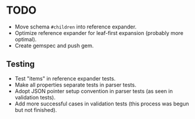 # TODO

* Move schema `#children` into reference expander.
* Optimize reference expander for leaf-first expansion (probably more optimal).
* Create gemspec and push gem.

## Testing

* Test "items" in reference expander tests.
* Make all properties separate tests in parser tests.
* Adopt JSON pointer setup convention in parser tests (as seen in validation tests).
* Add more successful cases in validation tests (this process was begun but not finished).
